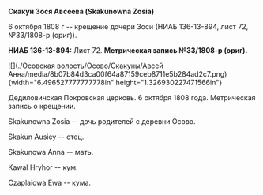 **Скакун Зося Авсеева (Skakunowna Zosia)**

6 октября 1808 г -- крещение дочери Зоси (НИАБ 136-13-894, лист 72,
№33/1808-р (ориг)).

**НИАБ 136-13-894:** Лист 72. **Метрическая запись №33/1808-р (ориг).**

![](./Осовская волость/Осово/Скакуны/Авсей Анна/media/8b07b84d3ca00f64a87159ceb8711e5b284ad2c7.png){width="6.496527777777778in"
height="1.326930227471566in"}

Дедиловичская Покровская церковь. 6 октября 1808 года. Метрическая
запись о крещении.

Skakunowna Zosia -- дочь родителей с деревни Осово.

Skakun Ausiey -- отец.

Skakunowa Anna -- мать.

Kawal Hryhor -- кум.

Czaplaiowa Ewa -- кума.
